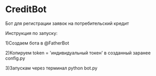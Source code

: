 # CreditBot
 Бот для регистрации заявок на потребительский кредит 
 
 Инструкция по запуску:
 
 1)Создаем бота в @FatherBot
 
 2)Копируем token = 'индивидуальный токен' в созданный заранее config.py
 
 3)Запускам через терминал python bot.py
